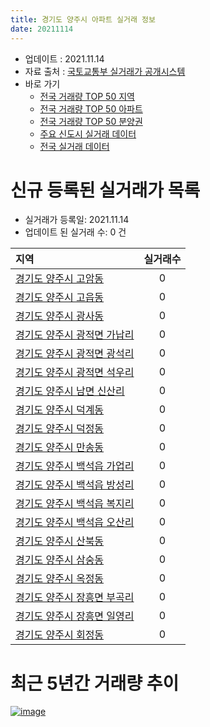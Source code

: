 ```yaml
---
title: 경기도 양주시 아파트 실거래 정보
date: 20211114
---
```


* 업데이트 : 2021.11.14
* 자료 출처 : [국토교통부 실거래가 공개시스템](http://rt.molit.go.kr)
* 바로 가기
    * [전국 거래량 TOP 50 지역](https://apt-info.github.io/apt-trade-info/tr)
    * [전국 거래량 TOP 50 아파트](https://apt-info.github.io/apt-trade-info/ta)
    * [전국 거래량 TOP 50 분양권](https://apt-info.github.io/apt-trade-info/tb)
    * [주요 신도시 실거래 데이터](https://apt-info.github.io/apt-trade-info/newtown)
    * [전국 실거래 데이터](https://apt-info.github.io/apt-trade-info/all)



<script async src="https://pagead2.googlesyndication.com/pagead/js/adsbygoogle.js"></script>
<!-- 기본광고 -->
<ins class="adsbygoogle"
     style="display:block"
     data-ad-client="ca-pub-1142216861245946"
     data-ad-slot="4805727019"
     data-ad-format="auto"
     data-full-width-responsive="true"></ins>
<script>
     (adsbygoogle = window.adsbygoogle || []).push({});
</script>


# 신규 등록된 실거래가 목록

* 실거래가 등록일: 2021.11.14
* 업데이트 된 실거래 수: 0 건


|지역|실거래수|
|:---|:---:|
|[경기도 양주시 고암동](https://apt-info.github.io/apt-trade-info/r1278)|0|
|[경기도 양주시 고읍동](https://apt-info.github.io/apt-trade-info/r1276)|0|
|[경기도 양주시 광사동](https://apt-info.github.io/apt-trade-info/r1274)|0|
|[경기도 양주시 광적면 가납리](https://apt-info.github.io/apt-trade-info/r1286)|0|
|[경기도 양주시 광적면 광석리](https://apt-info.github.io/apt-trade-info/r1287)|0|
|[경기도 양주시 광적면 석우리](https://apt-info.github.io/apt-trade-info/r3538)|0|
|[경기도 양주시 남면 신산리](https://apt-info.github.io/apt-trade-info/r1285)|0|
|[경기도 양주시 덕계동](https://apt-info.github.io/apt-trade-info/r1279)|0|
|[경기도 양주시 덕정동](https://apt-info.github.io/apt-trade-info/r1277)|0|
|[경기도 양주시 만송동](https://apt-info.github.io/apt-trade-info/r3082)|0|
|[경기도 양주시 백석읍 가업리](https://apt-info.github.io/apt-trade-info/r1282)|0|
|[경기도 양주시 백석읍 방성리](https://apt-info.github.io/apt-trade-info/r1280)|0|
|[경기도 양주시 백석읍 복지리](https://apt-info.github.io/apt-trade-info/r1281)|0|
|[경기도 양주시 백석읍 오산리](https://apt-info.github.io/apt-trade-info/r1289)|0|
|[경기도 양주시 산북동](https://apt-info.github.io/apt-trade-info/r1290)|0|
|[경기도 양주시 삼숭동](https://apt-info.github.io/apt-trade-info/r1275)|0|
|[경기도 양주시 옥정동](https://apt-info.github.io/apt-trade-info/r3007)|0|
|[경기도 양주시 장흥면 부곡리](https://apt-info.github.io/apt-trade-info/r1283)|0|
|[경기도 양주시 장흥면 일영리](https://apt-info.github.io/apt-trade-info/r1288)|0|
|[경기도 양주시 회정동](https://apt-info.github.io/apt-trade-info/r1284)|0|



<script async src="https://pagead2.googlesyndication.com/pagead/js/adsbygoogle.js"></script>
<!-- 기본광고 -->
<ins class="adsbygoogle"
     style="display:block"
     data-ad-client="ca-pub-1142216861245946"
     data-ad-slot="4805727019"
     data-ad-format="auto"
     data-full-width-responsive="true"></ins>
<script>
     (adsbygoogle = window.adsbygoogle || []).push({});
</script>


# 최근 5년간 거래량 추이


<div style="width:100%;">
    <canvas id="deal_progress" height="200"></canvas>
</div>

<script>
new Chart(document.getElementById("deal_progress"), {
    type: 'line',
    data: {
        labels: ['16.01','16.02','16.03','16.04','16.05','16.06','16.07','16.08','16.09','16.10','16.11','16.12','17.01','17.02','17.03','17.04','17.05','17.06','17.07','17.08','17.09','17.10','17.11','17.12','18.01','18.02','18.03','18.04','18.05','18.06','18.07','18.08','18.09','18.10','18.11','18.12','19.01','19.02','19.03','19.04','19.05','19.06','19.07','19.08','19.09','19.10','19.11','19.12','20.01','20.02','20.03','20.04','20.05','20.06','20.07','20.08','20.09','20.10','20.11','20.12','21.01','21.02','21.03','21.04','21.05','21.06','21.07','21.08','21.09','21.10','21.11'],
        datasets: [{
            label: '매매/분양권',
            data: [229,288,413,362,398,353,347,383,403,431,248,204,206,255,287,289,333,343,307,305,284,226,231,163,187,194,271,269,288,210,255,301,362,297,213,349,262,196,213,197,302,288,213,215,281,357,392,350,291,420,415,370,438,710,380,267,365,434,556,832,507,457,345,348,350,275,301,297,223,168,20],
            borderColor: "rgba(66, 133, 243, 1)",
            backgroundColor: "rgba(66, 133, 243, 0.05)",
            borderWidth: 1,
            pointRadius: 0,
            fill: false,
            lineTension: 0
        },{
            label: '전/월세',
            data: [226,252,325,286,315,649,266,273,250,300,207,443,287,340,360,331,277,425,335,364,310,264,264,244,250,218,295,225,285,541,257,251,284,370,248,455,380,288,347,310,271,293,337,319,345,567,240,328,233,364,298,298,336,705,499,385,402,280,261,543,487,781,437,397,350,328,337,433,287,341,58],
            borderColor: "rgba(255, 90, 0, 1)",
            backgroundColor: "rgba(255, 90, 0, 0.05)",
            borderWidth: 1,
            pointRadius: 0,
            fill: false,
            lineTension: 0
        },{
            label: '합계',
            data: [455,540,738,648,713,1002,613,656,653,731,455,647,493,595,647,620,610,768,642,669,594,490,495,407,437,412,566,494,573,751,512,552,646,667,461,804,642,484,560,507,573,581,550,534,626,924,632,678,524,784,713,668,774,1415,879,652,767,714,817,1375,994,1238,782,745,700,603,638,730,510,509,78],
            borderColor: "rgba(0, 0, 0, 1)",
            backgroundColor: "rgba(0, 0, 0, 0.03)",
            borderWidth: 0.1,
            pointRadius: 0,
            fill: true,
            lineTension: 0
        }
        ]
    },
    options: {
        responsive: true,
        title: {
            display: false
        },
        tooltips: {
            mode: 'index',
            intersect: false
        },
        hover: {
            mode: 'nearest',
            intersect: true
        },
        scales: {
            xAxes: [{
                display: true,
                scaleLabel: {
                    display: true,
                    labelString: '년/월'
                }
            }],
            yAxes: [{
                display: true,
                ticks: {
                    suggestedMin: 0,
                },
                scaleLabel: {
                    display: true,
                    labelString: '실거래 수'
                }
            }]
        }
    }
});

</script>


[![image](https://apt-info.github.io/images/2020-01-03-apt-trade-info/1024x500.png)](https://play.google.com/store/apps/details?id=com.aptinfo.apttradeinfo)

